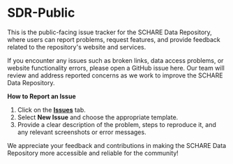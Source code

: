 # SDR-Public
This is the public-facing issue tracker for the SCHARE Data Repository, where users can report problems, request features, and provide feedback related to the repository's website and services.

If you encounter any issues such as broken links, data access problems, or website functionality errors, please open a GitHub issue here. Our team will review and address reported concerns as we work to improve the SCHARE Data Repository.

**How to Report an Issue**
1. Click on the [**Issues**](https://github.com/NIH-ScHARe/SDR-Public/issues) tab.
2. Select **New Issue** and choose the appropriate template.
3. Provide a clear description of the problem, steps to reproduce it, and any relevant screenshots or error messages.

We appreciate your feedback and contributions in making the SCHARE Data Repository more accessible and reliable for the community!
